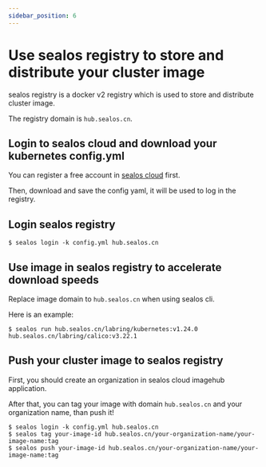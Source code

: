 ```yaml
---
sidebar_position: 6
---
```


# Use sealos registry to store and distribute your cluster image

sealos registry is a docker v2 registry which is used to store and distribute cluster image.

The registry domain is `hub.sealos.cn`.

## Login to sealos cloud and download your kubernetes config.yml

You can register a free account in [sealos cloud](https://cloud.sealos.io/) first. 

Then, download and save the config yaml, it will be used to log in the registry.

## Login sealos registry

```shell
$ sealos login -k config.yml hub.sealos.cn
```

## Use image in sealos registry to accelerate download speeds

Replace image domain to `hub.sealos.cn` when using sealos cli.

Here is an example:
```shell
$ sealos run hub.sealos.cn/labring/kubernetes:v1.24.0 hub.sealos.cn/labring/calico:v3.22.1
```

## Push your cluster image to sealos registry

First, you should create an organization in sealos cloud imagehub application.

After that, you can tag your image with domain `hub.sealos.cn` and your organization name, than push it!

```shell
$ sealos login -k config.yml hub.sealos.cn
$ sealos tag your-image-id hub.sealos.cn/your-organization-name/your-image-name:tag
$ sealos push your-image-id hub.sealos.cn/your-organization-name/your-image-name:tag
```